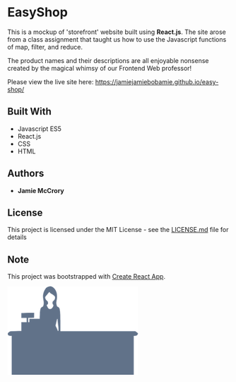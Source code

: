 # EasyShop

This is a mockup of 'storefront' website built using **React.js**. The site arose from a class assignment that taught us how to use the Javascript functions of map, filter, and reduce.

The product names and their descriptions are all enjoyable nonsense created by the magical whimsy of our Frontend Web professor!

Please view the live site here: https://jamiejamiebobamie.github.io/easy-shop/

## Built With

* Javascript ES5
* React.js
* CSS
* HTML

## Authors

* **Jamie McCrory**

## License

This project is licensed under the MIT License - see the [LICENSE.md](LICENSE.md) file for details

## Note

This project was bootstrapped with [Create React App](https://github.com/facebook/create-react-app).

![alt text](./public/imgs/checkout_iconFront.png)
